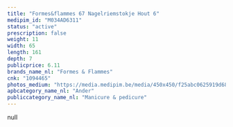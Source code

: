 ```yaml
---
title: "Formes&flammes 67 Nagelriemstokje Hout 6"
medipim_id: "M034AD6311"
status: "active"
prescription: false
weight: 11
width: 65
length: 161
depth: 7
publicprice: 6.11
brands_name_nl: "Formes & Flammes"
cnk: "1094465"
photos_medium: "https://media.medipim.be/media/450x450/f25abc0625919d68f33491d758f8744c.jpg"
apbcategory_name_nl: "Ander"
publiccategory_name_nl: "Manicure & pedicure"
---
```

null
